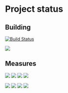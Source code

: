 
# Project status
## Building
[![Build Status](https://dev.azure.com/dawidszymkiewicz/dawid_szymkiewicz/_apis/build/status/Haseoo.courier-company-system?branchName=develop)](https://dev.azure.com/dawidszymkiewicz/dawid_szymkiewicz/_build/latest?definitionId=10&branchName=develop)

[<img src="http://dawidhomeserver.ddns.net:9000/api/project_badges/quality_gate?project=courier-cs">](http://dawidhomeserver.ddns.net:9000/dashboard?id=courier-cs) 

## Measures
[<img src="http://dawidhomeserver.ddns.net:9000/api/project_badges/measure?metric=sqale_rating&project=courier-cs">](http://dawidhomeserver.ddns.net:9000/component_measures?id=courier-cs&metric=sqale_rating) [<img src="http://dawidhomeserver.ddns.net:9000/api/project_badges/measure?metric=reliability_rating&project=courier-cs">](http://dawidhomeserver.ddns.net:9000/component_measures?id=courier-cs&metric=reliability_rating)  [<img src="http://dawidhomeserver.ddns.net:9000/api/project_badges/measure?metric=sqale_index&project=courier-cs">](http://dawidhomeserver.ddns.net:9000/component_measures?id=courier-cs&metric=sqale_index) [<img src="http://dawidhomeserver.ddns.net:9000/api/project_badges/measure?metric=ncloc&project=courier-cs">](http://dawidhomeserver.ddns.net:9000/component_measures?id=courier-cs&metric=ncloc)

[<img src="http://dawidhomeserver.ddns.net:9000/api/project_badges/measure?metric=coverage&project=courier-cs">](http://dawidhomeserver.ddns.net:9000/component_measures?id=courier-cs&metric=coverage) [<img src="http://dawidhomeserver.ddns.net:9000/api/project_badges/measure?metric=code_smells&project=courier-cs">](http://dawidhomeserver.ddns.net:9000/component_measures?id=courier-cs&metric=code_smells) [<img src="http://dawidhomeserver.ddns.net:9000/api/project_badges/measure?metric=bugs&project=courier-cs">](http://dawidhomeserver.ddns.net:9000/component_measures?id=courier-cs&metric=bugs) [<img src="http://dawidhomeserver.ddns.net:9000/api/project_badges/measure?metric=ncloc&project=courier-cs">](http://dawidhomeserver.ddns.net:9000/component_measures?id=courier-cs&metric=ncloc) 
